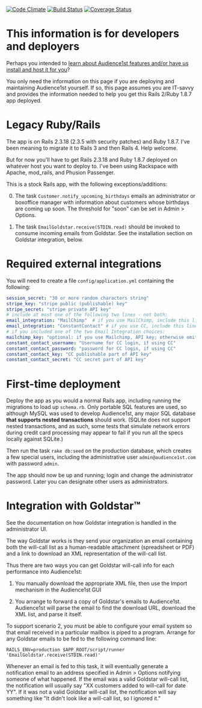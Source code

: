 [![Code Climate](https://codeclimate.com/github/armandofox/audience1st/badges/gpa.svg)](https://codeclimate.com/github/armandofox/audience1st)
[![Build Status](https://travis-ci.org/armandofox/audience1st.svg?branch=master)](https://travis-ci.org/armandofox/audience1st)
[![Coverage Status](https://coveralls.io/repos/github/armandofox/audience1st/badge.svg?branch=master)](https://coveralls.io/github/armandofox/audience1st?branch=master)
# This information is for developers and deployers

Perhaps you intended to [learn about Audience1st features and/or have us install and host it for you](https://armandofox.github.io/audience1st/)?

You only need the information on this page if you are deploying and maintaining Audience1st yourself.  If so, this page assumes you are IT-savvy and provides the information needed to help you get this Rails 2/Ruby 1.8.7 app deployed.

# Legacy Ruby/Rails

The app is on Rails 2.3.18 (2.3.5 with security patches) and Ruby 1.8.7.  I've been meaning to migrate it to Rails 3 and then Rails 4.  Help welcome.

But for now you'll have to get Rails 2.3.18 and Ruby 1.8.7 deployed on whatever host you want to deploy to.  I've been using Rackspace with Apache, mod_rails, and Phusion Passenger.

This is a stock Rails app, with the following exceptions/additions:

0. The task `Customer.notify_upcoming_birthdays` emails an administrator or boxoffice manager with information about customers whose birthdays are coming up soon.  The threshold for "soon" can be set in Admin > Options.

0. The task `EmailGoldstar.receive(STDIN.read)` should be invoked to consume incoming emails from Goldstar.  See the installation section on Goldstar integration, below.

# Required external integrations

You will need to create a file `config/application.yml` containing the following:

```yaml
session_secret: "30 or more random characters string"
stripe_key: "stripe public (publishable) key"
stripe_secret: "stripe private API key"
# include at most one of the following two lines - not both:
email_integration: "MailChimp"  # if you use MailChimp, include this line verbatim, else omit
email_integration: "ConstantContact" # if you use CC, include this line verbatime, else omit
# if you included one of the two Email Integration choices:
mailchimp_key: "optional: if you use Mailchimp, API key; otherwise omit this entry"
constant_contact_username: "Username for CC login, if using CC"
constant_contact_password: "password for CC login, if using CC"
constant_contact_key: "CC publishable part of API key"
constant_contact_secret: "CC secret part of API key"
```

# First-time deployment

Deploy the app as you would a normal Rails app, including running the migrations to load up `schema.rb`.  Only portable SQL features are used, so although MySQL was used to develop Audience1st, any major SQL database **that supports nested transactions** should work.  (SQLite does not support nested transactions, and as such, some tests that simulate network errors during credit card processing may appear to fail if you run all the specs locally against SQLite.)

Then run the task `rake db:seed` on the production database, which creates a few special users, including the administrative user `admin@audience1st.com` with password `admin`.

The app should now be up and running; login and change the administrator password.  Later you can designate other users as administrators.

# Integration with Goldstar™

See the documentation on how Goldstar integration is handled in the administrator UI.

The way Goldstar works is they send your organization an email containing both the will-call list as a human-readable attachment (spreadsheet or PDF) and a link to download an XML representation of the will-call list.

Thus there are two ways you can get Goldstar will-call info for each performance into Audience1st:

1. You manually download the appropriate XML file, then use the Import mechanism in the Audience1st GUI

2. You arrange to forward a copy of Goldstar's emails to Audience1st.  Audience1st will parse the email to find the download URL, download the XML list, and parse it itself.

To support scenario 2, you must be able to configure your email system so that email received in a particular mailbox is piped to a program.  Arrange for any Goldstar emails to be fed to the following command line:

`RAILS_ENV=production $APP_ROOT/script/runner 'EmailGoldstar.receive(STDIN.read)'`

Whenever an email is fed to this task, it will eventually generate a notification email to an address specified in Admin > Options notifying someone of what happened.  If the email was a valid Goldstar will-call list, the notification will usually say "XX customers added to will-call for date YY".  If it was not a valid Goldstar will-call list, the notification will say something like "It didn't look like a will-call list, so I ignored it."


